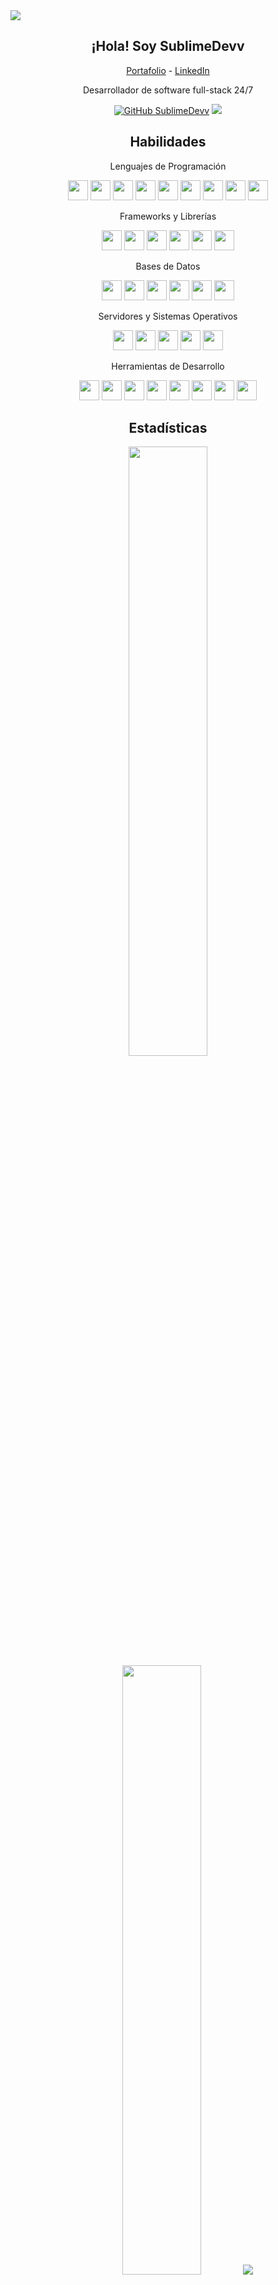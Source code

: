 <img src="https://cdn.discordapp.com/attachments/701571845526126602/1211049962293559367/PSX_20211028_224250.jpg?ex=661aedab&is=660878ab&hm=f9bb0abc60529dd6cd79491ba4362442ba01798212cef585e3883d8da105b0b1&">

<h2 align="center">¡Hola! Soy SublimeDevv</h2>
<p align="center">
  <a href="https://portfolio-sublime.vercel.app/">Portafolio</a> -
  <a href="https://www.linkedin.com/in/juan-diego-mendoza-u62317">LinkedIn</a>
</p>

<p align="center">
Desarrollador de software full-stack 24/7
</p>

[]() <div align="center">[![GitHub SublimeDevv](https://img.shields.io/github/followers/SublimeDevv?label=follow&style=social)](https://github.com/SublimeDevv) ![](https://komarev.com/ghpvc/?username=SublimeDevv&color=red)</div>

<h2 align="center">Habilidades</h2>

<div align="center">
  <p>Lenguajes de Programación</p>
  <img height="32" width="32" src="https://cdn.simpleicons.org/typescript" />
  <img height="32" width="32" src="https://cdn.simpleicons.org/javascript" />
  <img height="32" width="32" src="https://cdn.simpleicons.org/html5" />
  <img height="32" width="32" src="https://cdn.simpleicons.org/css3" />
  <img height="32" width="32" src="https://cdn.simpleicons.org/php" />
  <img height="32" width="32" src="https://cdn.simpleicons.org/python" />
  <img height="32" width="32" src="https://cdn.simpleicons.org/rust" />
  <img height="32" width="32" src="https://cdn.simpleicons.org/cplusplus" />
  <img height="32" width="32" src="https://cdn.simpleicons.org/csharp" />

  <p>Frameworks y Librerías</p>
  <img height="32" width="32" src="https://cdn.simpleicons.org/laravel" />
  <img height="32" width="32" src="https://cdn.simpleicons.org/tailwindcss" />
  <img height="32" width="32" src="https://cdn.simpleicons.org/nestjs" />
  <img height="32" width="32" src="https://cdn.simpleicons.org/react" />
  <img height="32" width="32" src="https://cdn.simpleicons.org/express" />
  <img height="32" width="32" src="https://cdn.simpleicons.org/flutter" />

  <p>Bases de Datos</p>
  <img height="32" width="32" src="https://cdn.simpleicons.org/mysql" />
  <img height="32" width="32" src="https://cdn.simpleicons.org/mongodb" />
  <img height="32" width="32" src="https://cdn.simpleicons.org/redis" />
  <img height="32" width="32" src="https://cdn.simpleicons.org/postgresql" />
  <img height="32" width="32" src="https://cdn.simpleicons.org/oracle" />
  <img height="32" width="32" src="https://cdn.simpleicons.org/sqlite" />

  <p>Servidores y Sistemas Operativos</p>
  <img height="32" width="32" src="https://cdn.simpleicons.org/linux" />
  <img height="32" width="32" src="https://cdn.simpleicons.org/archlinux" />
  <img height="32" width="32" src="https://cdn.simpleicons.org/apache" />
  <img height="32" width="32" src="https://cdn.simpleicons.org/nginx" />
  <img height="32" width="32" src="https://cdn.simpleicons.org/digitalocean" />

  <p>Herramientas de Desarrollo</p>
  <img height="32" width="32" src="https://cdn.simpleicons.org/vite" />
  <img height="32" width="32" src="https://cdn.simpleicons.org/visualstudiocode" />
  <img height="32" width="32" src="https://cdn.simpleicons.org/vim" />
  <img height="32" width="32" src="https://cdn.simpleicons.org/yarn" />
  <img height="32" width="32" src="https://cdn.simpleicons.org/npm" />
  <img height="32" width="32" src="https://cdn.simpleicons.org/git" />
  <img height="32" width="32" src="https://cdn.simpleicons.org/docker" />
  <img height="32" width="32" src="https://cdn.simpleicons.org/firebase" />
</div>


<h2 align="center">Estadísticas</h2>
<p align="center">
  <img height="50%" width="auto" src ="https://github-readme-stats.vercel.app/api?username=SublimeDevv&show_icons=true&count_private=true&theme=kacho_ga&hide_border=true&hide=issues,contribs&bg_color=00000000">
  <img height="50%" width="auto" src ="https://github-readme-stats.vercel.app/api/top-langs/?username=SublimeDevv&layout=compact&hide_border=true&theme=kacho_ga&bg_color=00000000&langs_count=6&hide=jupyter%20notebook,tex,css,php&exclude_repo=Pacman-AI">
  <img src ="https://github-readme-streak-stats.herokuapp.com?user=SublimeDevv&theme=kacho_ga&hide_border=true&background=FFFFFF00">
</p>
